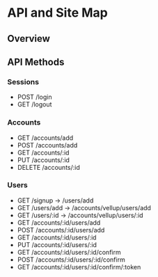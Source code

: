 # API and Site Map

## Overview

## API Methods

### Sessions

* POST /login
* GET /logout

### Accounts

* GET /accounts/add
* POST /accounts/add
* GET /accounts/:id
* PUT /accounts/:id
* DELETE /accounts/:id

### Users

* GET /signup -> /users/add
* GET /users/add -> /accounts/vellup/users/add
* GET /users/:id -> /accounts/vellup/users/:id
* GET /accounts/:id/users/add
* POST /accounts/:id/users/add
* GET /accounts/:id/users/:id
* PUT /accounts/:id/users/:id
* GET /accounts/:id/users/:id/confirm
* POST /accounts/:id/users/:id/confirm
* GET /accounts/:id/users/:id/confirm/:token

